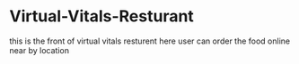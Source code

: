 # Virtual-Vitals-Resturant
this is the front of virtual vitals resturent here user can order the food online near by location
